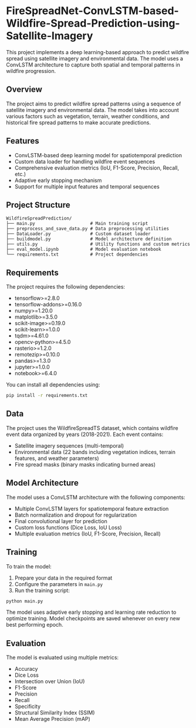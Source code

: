# FireSpreadNet-ConvLSTM-based-Wildfire-Spread-Prediction-using-Satellite-Imagery

This project implements a deep learning-based approach to predict wildfire spread using satellite imagery and environmental data. The model uses a ConvLSTM architecture to capture both spatial and temporal patterns in wildfire progression.

## Overview

The project aims to predict wildfire spread patterns using a sequence of satellite imagery and environmental data. The model takes into account various factors such as vegetation, terrain, weather conditions, and historical fire spread patterns to make accurate predictions.

## Features

- ConvLSTM-based deep learning model for spatiotemporal prediction
- Custom data loader for handling wildfire event sequences
- Comprehensive evaluation metrics (IoU, F1-Score, Precision, Recall, etc.)
- Adaptive early stopping mechanism
- Support for multiple input features and temporal sequences

## Project Structure

```
WildfireSpreadPrediction/
├── main.py                     # Main training script
├── preprocess_and_save_data.py # Data preprocessing utilities
├── DataLoader.py               # Custom dataset loader
├── buildmodel.py               # Model architecture definition
├── utils.py                    # Utility functions and custom metrics
├── eval_model.ipynb            # Model evaluation notebook
└── requirements.txt            # Project dependencies
```

## Requirements

The project requires the following dependencies:
- tensorflow>=2.8.0
- tensorflow-addons>=0.16.0
- numpy>=1.20.0
- matplotlib>=3.5.0
- scikit-image>=0.19.0
- scikit-learn>=1.0.0
- tqdm>=4.61.0
- opencv-python>=4.5.0
- rasterio>=1.2.0
- remotezip>=0.10.0
- pandas>=1.3.0
- jupyter>=1.0.0
- notebook>=6.4.0

You can install all dependencies using:
```bash
pip install -r requirements.txt
```

## Data

The project uses the WildfireSpreadTS dataset, which contains wildfire event data organized by years (2018-2021). Each event contains:
- Satellite imagery sequences (multi-temporal)
- Environmental data (22 bands including vegetation indices, terrain features, and weather parameters)
- Fire spread masks (binary masks indicating burned areas)

## Model Architecture

The model uses a ConvLSTM architecture with the following components:
- Multiple ConvLSTM layers for spatiotemporal feature extraction
- Batch normalization and dropout for regularization
- Final convolutional layer for prediction
- Custom loss functions (Dice Loss, IoU Loss)
- Multiple evaluation metrics (IoU, F1-Score, Precision, Recall)

## Training

To train the model:
1. Prepare your data in the required format
2. Configure the parameters in `main.py`
3. Run the training script:
```bash
python main.py
```

The model uses adaptive early stopping and learning rate reduction to optimize training. Model checkpoints are saved whenever on every new best performing epoch.

## Evaluation

The model is evaluated using multiple metrics:
- Accuracy
- Dice Loss
- Intersection over Union (IoU)
- F1-Score
- Precision
- Recall
- Specificity
- Structural Similarity Index (SSIM)
- Mean Average Precision (mAP)
